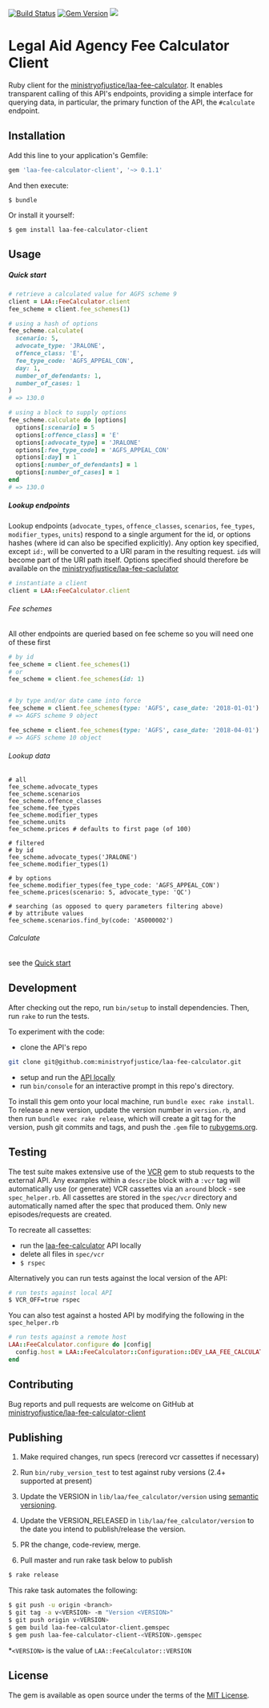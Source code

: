 [![Build Status](https://travis-ci.org/ministryofjustice/laa-fee-calculator-client.svg?branch=master)](https://travis-ci.org/ministryofjustice/laa-fee-calculator-client)
[![Gem Version](https://badge.fury.io/rb/laa-fee-calculator-client.svg)](https://badge.fury.io/rb/laa-fee-calculator-client)
![](https://ruby-gem-downloads-badge.herokuapp.com/laa-fee-calculator-client?type=total)

# Legal Aid Agency Fee Calculator Client

Ruby client for the [ministryofjustice/laa-fee-calculator](https://github.com/ministryofjustice/laa-fee-calculator). It enables transparent calling of this API's
endpoints, providing a simple interface for querying data, in particular, the primary function of the API, the `#calculate` endpoint.

## Installation

Add this line to your application's Gemfile:

```ruby
gem 'laa-fee-calculator-client', '~> 0.1.1'
```

And then execute:

    $ bundle

Or install it yourself:

    $ gem install laa-fee-calculator-client

## Usage

<a name="quick-start"></a>
##### Quick start

```ruby
# retrieve a calculated value for AGFS scheme 9
client = LAA::FeeCalculator.client
fee_scheme = client.fee_schemes(1)

# using a hash of options
fee_scheme.calculate(
  scenario: 5,
  advocate_type: 'JRALONE',
  offence_class: 'E',
  fee_type_code: 'AGFS_APPEAL_CON',
  day: 1,
  number_of_defendants: 1,
  number_of_cases: 1
)
# => 130.0

# using a block to supply options
fee_scheme.calculate do |options|
  options[:scenario] = 5
  options[:offence_class] = 'E'
  options[:advocate_type] = 'JRALONE'
  options[:fee_type_code] = 'AGFS_APPEAL_CON'
  options[:day] = 1
  options[:number_of_defendants] = 1
  options[:number_of_cases] = 1
end
# => 130.0
```

##### Lookup endpoints

Lookup endpoints (`advocate_types`, `offence_classes`, `scenarios`, `fee_types`, `modifier_types`, `units`) respond to a single argument for the id, or options hashes (where id can also be specified explicitly). Any option key specified, except `id:`, will be converted to a URI param in the resulting request. `id`s will become part of the URI path itself. Options specified should therefore be available on the [ministryofjustice/laa-fee-caclulator](https://github.com/ministryofjustice/laa-fee-calculator)

```ruby
# instantiate a client
client = LAA::FeeCalculator.client
```

###### Fee schemes

All other endpoints are queried based on fee scheme so you will need one of these first

```ruby
# by id
fee_scheme = client.fee_schemes(1)
# or
fee_scheme = client.fee_schemes(id: 1)


# by type and/or date came into force
fee_scheme = client.fee_schemes(type: 'AGFS', case_date: '2018-01-01')
# => AGFS scheme 9 object

fee_scheme = client.fee_schemes(type: 'AGFS', case_date: '2018-04-01')
# => AGFS scheme 10 object
```

###### Lookup data

```
# all
fee_scheme.advocate_types
fee_scheme.scenarios
fee_scheme.offence_classes
fee_scheme.fee_types
fee_scheme.modifier_types
fee_scheme.units
fee_scheme.prices # defaults to first page (of 100)

# filtered
# by id
fee_scheme.advocate_types('JRALONE')
fee_scheme.modifier_types(1)

# by options
fee_scheme.modifier_types(fee_type_code: 'AGFS_APPEAL_CON')
fee_scheme.prices(scenario: 5, advocate_type: 'QC')

# searching (as opposed to query parameters filtering above)
# by attribute values
fee_scheme.scenarios.find_by(code: 'AS000002')
```

###### Calculate
see the [Quick start](#quick-start)


## Development

After checking out the repo, run `bin/setup` to install dependencies. Then, run `rake` to run the tests.


To experiment with the code:

- clone the API's repo
```bash
git clone git@github.com:ministryofjustice/laa-fee-calculator.git
```

- setup and run the [API locally](https://github.com/ministryofjustice/laa-fee-calculator/blob/develop/docs/DEVELOPMENT.md)
- run `bin/console` for an interactive prompt in this repo's directory.

To install this gem onto your local machine, run `bundle exec rake install`. To release a new version, update the version number in `version.rb`, and then run `bundle exec rake release`, which will create a git tag for the version, push git commits and tags, and push the `.gem` file to [rubygems.org](https://rubygems.org).

## Testing

The test suite makes extensive use of the [VCR](https://github.com/vcr/vcr) gem to stub requests to the external API. Any examples within a `describe` block with a `:vcr` tag will automatically use (or generate) VCR cassettes via an `around` block - see `spec_helper.rb`. All cassettes are stored in the `spec/vcr` directory and automatically named after the spec that produced them. Only new episodes/requests are created.

To recreate all cassettes:

- run the [laa-fee-calculator](https://github.com/ministryofjustice/laa-fee-calculator) API locally
- delete all files in `spec/vcr`
- `$ rspec`

Alternatively you can run tests against the local version of the API:

```bash
# run tests against local API
$ VCR_OFF=true rspec
```

You can also test against a hosted API by modifying the following in the `spec_helper.rb`

```ruby
# run tests against a remote host
LAA::FeeCalculator.configure do |config|
  config.host = LAA::FeeCalculator::Configuration::DEV_LAA_FEE_CALCULATOR_API_V1
end

```

## Contributing

Bug reports and pull requests are welcome on GitHub at [ministryofjustice/laa-fee-calculator-client](https://github.com/ministryofjustice/laa-fee-calculator-client)

## Publishing

1. Make required changes, run specs (rerecord vcr cassettes if necessary)

2. Run `bin/ruby_version_test` to test against ruby versions (2.4+ supported at present)

3. Update the VERSION in `lib/laa/fee_calculator/version` using [semantic versioning](https://guides.rubygems.org/patterns/#semantic-versioning).

4. Update the VERSION_RELEASED in `lib/laa/fee_calculator/version` to the date you intend to publish/release the version.

5. PR the change, code-review, merge.

6. Pull master and run rake task below to publish

```bash
$ rake release
```

This rake task automates the following:

```bash
$ git push -u origin <branch>
$ git tag -a v<VERSION> -m "Version <VERSION>"
$ git push origin v<VERSION>
$ gem build laa-fee-calculator-client.gemspec
$ gem push laa-fee-calculator-client-<VERSION>.gemspec
```
*`<VERSION>` is the value of `LAA::FeeCalculator::VERSION`

## License

The gem is available as open source under the terms of the [MIT License](https://opensource.org/licenses/MIT).
